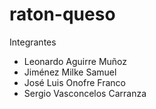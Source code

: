 # raton-queso
Integrantes
- Leonardo Aguirre Muñoz
- Jiménez Milke Samuel
- José Luis Onofre Franco
- Sergio Vasconcelos Carranza